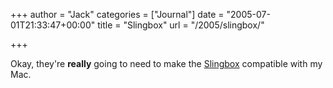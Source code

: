 +++
author = "Jack"
categories = ["Journal"]
date = "2005-07-01T21:33:47+00:00"
title = "Slingbox"
url = "/2005/slingbox/"

+++

Okay, they're **really** going to need to make the [Slingbox][1] compatible with my Mac.

 [1]: http://www.slingmedia.com/index.php4